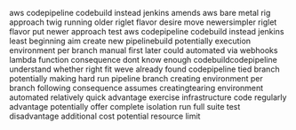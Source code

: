 aws codepipeline codebuild instead jenkins amends aws bare metal rig approach twig running older riglet flavor desire move newersimpler riglet flavor put newer approach test aws codepipeline codebuild instead jenkins least beginning aim create new pipelinebuild potentially execution environment per branch manual first later could automated via webhooks lambda function consequence dont know enough codebuildcodepipeline understand whether right fit weve already found codepipeline tied branch potentially making hard run pipeline branch creating environment per branch following consequence assumes creatingtearing environment automated relatively quick advantage exercise infrastructure code regularly advantage potentially offer complete isolation run full suite test disadvantage additional cost potential resource limit